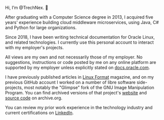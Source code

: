 Hi, I’m @TrechNex. 👋

After graduating with a Computer Science degree in 2013, I acquired five years' experience building cloud middleware 
microservices, using Java, C# and Python for large organizations.

Since 2018, I have been writing technical documentation for Oracle Linux, and related technologies. I currently use this 
personal account to interact with my employer's projects.

All views are my own and not necessarily those of my employer. 
No suggestions, instructions or code posted by me on any online platform are supported by my employer unless explicitly stated
on [docs.oracle.com](https://docs.oracle.com).

I have previously published articles in [Linux Format](https://web.archive.org/web/20250209023243/https://linuxformat.com/archives?author_find=87) magazine, and on my
previous GitHub account I worked on a number of libre software side-projects, most notably the "Glimpse" fork of the 
GNU Image Manipulation Program. You can find archived versions of that project's
[website](https://web.archive.org/web/20230506111257/https://glimpse-editor.org/) and 
[source code](https://archive.org/details/glimpse-0.2.0) on archive.org.

You can review my prior work experience in the technology industry and current certifications on 
[LinkedIn](https://www.linkedin.com/in/trechnex/).

<!---
TrechNex/TrechNex is a ✨ special ✨ repository because its `README.md` (this file) appears on your GitHub profile.
You can click the Preview link to take a look at your changes.
--->

